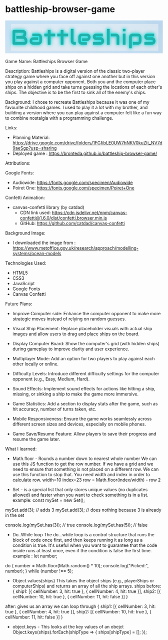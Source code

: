 # battleship-browser-game
![alt text](Images/Logo.png)

Game Name: Battleships Browser Game

Description:
Battleships is a digital version of the classic two-player strategy game where you face off against one another but in this version you play against a computer opponent. Both you and the computer place ships on a hidden grid and take turns guessing the locations of each other's ships. The objective is to be the first to sink all of the enemy's ships.

Background:
I chose to recreate Battleships because it was one of my favourite childhood games. I used to play it a lot with my brother, and building a version where you can play against a computer felt like a fun way to combine nostalgia with a programming challenge.

Links:
- Planning Material: https://drive.google.com/drive/folders/1FGfibLE0UW7hNKV0kuZIt_NV7d9aeSgp?usp=sharing
- Deployed game : https://bronteda.github.io/battleship-browser-game/

Attributions:

Google Fonts:
- Audiowide: https://fonts.google.com/specimen/Audiowide
- Poiret One: https://fonts.google.com/specimen/Poiret+One

Confetti Animation:
- canvas-confetti library (by catdad)
  - CDN link used: https://cdn.jsdelivr.net/npm/canvas-confetti@1.6.0/dist/confetti.browser.min.js
  - GitHub: https://github.com/catdad/canvas-confetti

Background Image:
- I downloaded the image from : https://www.metoffice.gov.uk/research/approach/modelling-systems/ocean-models

Technologies Used:
- HTML5
- CSS3
- JavaScript 
- Google Fonts
- Canvas Confetti

Future Plans:
- Improve Computer side: Enhance the computer opponent to make more strategic moves instead of relying on random guesses.

- Visual Ship Placement: Replace placeholder visuals with actual ship images and allow users to drag and place ships on the board.

- Display Computer Board: Show the computer's grid (with hidden ships) during gameplay to improve clarity and user experience.

- Multiplayer Mode: Add an option for two players to play against each other locally or online.

- Difficulty Levels: Introduce different difficulty settings for the computer opponent (e.g., Easy, Medium, Hard).

- Sound Effects: Implement sound effects for actions like hitting a ship, missing, or sinking a ship to make the game more immersive.

- Game Statistics: Add a section to display stats after the game, such as hit accuracy, number of turns taken, etc.

- Mobile Responsiveness: Ensure the game works seamlessly across different screen sizes and devices, especially on mobile phones.

- Game Save/Resume Feature: Allow players to save their progress and resume the game later.


What I learned:
- Math.floor - Rounds a number down to nearest whole number
We can use this JS function to get the row number. If we have a grid and we need to ensure that something is not placed on a different row. We can use this function to stop that. 
You need width and index in order to calculate row.
width=10
index=23
row = Math.floor(index/width) - row 2

- Set - is a special list that only stores unique values (no duplicates allowed) and faster when you want to check something is in a list. 
example:
const mySet = new Set();

mySet.add(3); // adds 3
mySet.add(3); // does nothing because 3 is already in the set

console.log(mySet.has(3)); // true
console.log(mySet.has(5)); // false

- Do..While loop 
The do...while loop is a control structure that runs the block of code once first, and then keeps running it as long as a condition is true. It's useful when you want to guarantee that the code inside runs at least once, even if the condition is false the first time.
example :
let number;

do {
  number = Math.floor(Math.random() * 10);
  console.log("Picked:", number);
} while (number !== 5);

- Object.values(ships)
This takes the object ships (e.g., playerShips or computerShips) and returns an array of all the ship arrays.
ships 
before:
{
  ship1: [{ cellNumber: 3, hit: true }, { cellNumber: 4, hit: true }],
  ship2: [{ cellNumber: 10, hit: true }, { cellNumber: 11, hit: false }]
}

after: gives us an array we can loop through 
{
  ship1: [{ cellNumber: 3, hit: true }, { cellNumber: 4, hit: true }],
  ship2: [{ cellNumber: 10, hit: true }, { cellNumber: 11, hit: false }]
}

- object.keys - This looks at the key values of an obejct 
Object.keys(ships).forEach(shipType => {
        ships[shipType] = [];
    });
